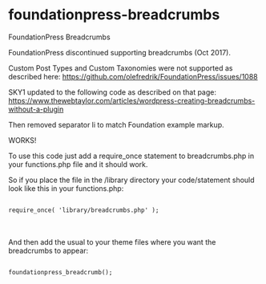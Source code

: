 # foundationpress-breadcrumbs
FoundationPress Breadcrumbs

FoundationPress discontinued supporting breadcrumbs (Oct 2017).

Custom Post Types and Custom Taxonomies were not supported as described here:
https://github.com/olefredrik/FoundationPress/issues/1088

SKY1 updated to the following code as described on that page:
https://www.thewebtaylor.com/articles/wordpress-creating-breadcrumbs-without-a-plugin

Then removed separator li to match Foundation example markup. 

WORKS!

To use this code just add a require_once statement to breadcrumbs.php in your functions.php file and it should work.  

So if you place the file in the /library directory your code/statement should look like this in your functions.php: 

<code>
require_once( 'library/breadcrumbs.php' );
</code>

<br><br>
And then add the usual to your theme files where you want the breadcrumbs to appear:

<code>
foundationpress_breadcrumb();
</code>
